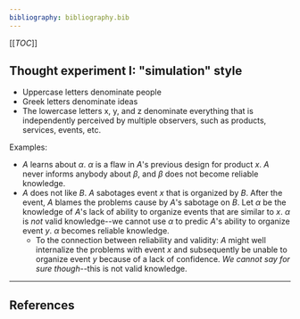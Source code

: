 ```yaml
---
bibliography: bibliography.bib
---
```


[[_TOC_]]

## Thought experiment I: "simulation" style

*  Uppercase letters denominate people
*  Greek letters denominate ideas
*  The lowercase letters x, y, and z denominate everything that is independently perceived by multiple observers, such as products, services, events, etc.

Examples: 

*  _A_ learns about $\alpha$. $\alpha$ is a flaw in _A_'s previous design for product _x_. _A_ never informs anybody about $\beta$, and $\beta$ does not become reliable knowledge.
*  _A_ does not like _B_. _A_ sabotages event _x_ that is organized by _B_. After the event, _A_ blames the problems cause by _A_'s sabotage on _B_. Let $\alpha$ be the knowledge of _A_'s lack of ability to organize events that are similar to _x_. $\alpha$ is _not_ valid knowledge--we cannot use $\alpha$ to predic _A_'s ability to organize event _y_. $\alpha$ becomes reliable knowledge.
    * To the connection between reliability and validity: _A_ might well internalize the problems with event _x_ and subsequently be unable to organize event _y_ because of a lack of confidence. _We cannot say for sure though_--this is not valid knowledge.

---

## References
